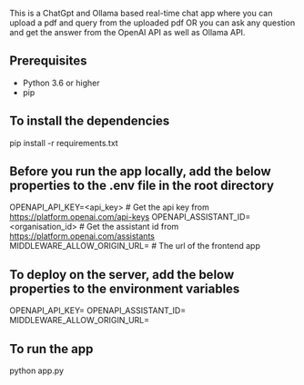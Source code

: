This is a ChatGpt and Ollama based real-time chat app where you can upload a pdf and query from the uploaded pdf OR you can ask any question and get the answer from the OpenAI API as well as Ollama API.

## Prerequisites
- Python 3.6 or higher
- pip

## To install the dependencies
pip install -r requirements.txt

## Before you run the app locally, add the below properties to the .env file in the root directory
OPENAPI_API_KEY=<api_key> # Get the api key from https://platform.openai.com/api-keys
OPENAPI_ASSISTANT_ID=<organisation_id> # Get the assistant id from https://platform.openai.com/assistants
MIDDLEWARE_ALLOW_ORIGIN_URL=<url> # The url of the frontend app

## To deploy on the server, add the below properties to the environment variables
OPENAPI_API_KEY=
OPENAPI_ASSISTANT_ID=
MIDDLEWARE_ALLOW_ORIGIN_URL=

## To run the app
python app.py
